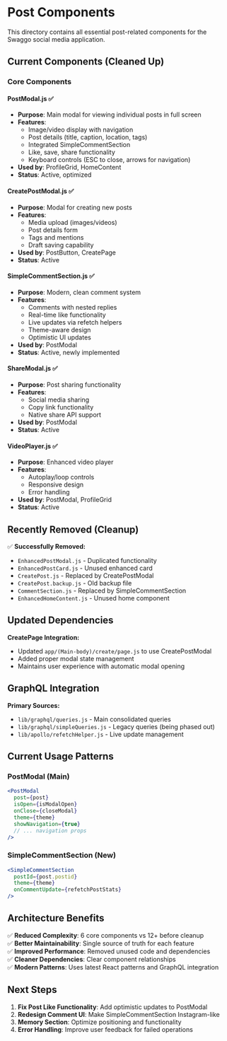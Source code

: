 # Post Components

This directory contains all essential post-related components for the Swaggo social media application.

## Current Components (Cleaned Up)

### Core Components

#### PostModal.js ✅
- **Purpose**: Main modal for viewing individual posts in full screen
- **Features**: 
  - Image/video display with navigation
  - Post details (title, caption, location, tags)
  - Integrated SimpleCommentSection
  - Like, save, share functionality
  - Keyboard controls (ESC to close, arrows for navigation)
- **Used by**: ProfileGrid, HomeContent
- **Status**: Active, optimized

#### CreatePostModal.js ✅
- **Purpose**: Modal for creating new posts
- **Features**:
  - Media upload (images/videos)
  - Post details form
  - Tags and mentions
  - Draft saving capability
- **Used by**: PostButton, CreatePage
- **Status**: Active

#### SimpleCommentSection.js ✅
- **Purpose**: Modern, clean comment system
- **Features**:
  - Comments with nested replies
  - Real-time like functionality
  - Live updates via refetch helpers
  - Theme-aware design
  - Optimistic UI updates
- **Used by**: PostModal
- **Status**: Active, newly implemented

#### ShareModal.js ✅
- **Purpose**: Post sharing functionality
- **Features**:
  - Social media sharing
  - Copy link functionality
  - Native share API support
- **Used by**: PostModal
- **Status**: Active

#### VideoPlayer.js ✅
- **Purpose**: Enhanced video player
- **Features**:
  - Autoplay/loop controls
  - Responsive design
  - Error handling
- **Used by**: PostModal, ProfileGrid
- **Status**: Active

## Recently Removed (Cleanup)

✅ **Successfully Removed:**
- `EnhancedPostModal.js` - Duplicated functionality
- `EnhancedPostCard.js` - Unused enhanced card
- `CreatePost.js` - Replaced by CreatePostModal
- `CreatePost.backup.js` - Old backup file
- `CommentSection.js` - Replaced by SimpleCommentSection
- `EnhancedHomeContent.js` - Unused home component

## Updated Dependencies

**CreatePage Integration:**
- Updated `app/(Main-body)/create/page.js` to use CreatePostModal
- Added proper modal state management
- Maintains user experience with automatic modal opening

## GraphQL Integration

**Primary Sources:**
- `lib/graphql/queries.js` - Main consolidated queries
- `lib/graphql/simpleQueries.js` - Legacy queries (being phased out)
- `lib/apollo/refetchHelper.js` - Live update management

## Current Usage Patterns

### PostModal (Main)
```jsx
<PostModal
  post={post}
  isOpen={isModalOpen}
  onClose={closeModal}
  theme={theme}
  showNavigation={true}
  // ... navigation props
/>
```

### SimpleCommentSection (New)
```jsx
<SimpleCommentSection 
  postId={post.postid}
  theme={theme}
  onCommentUpdate={refetchPostStats}
/>
```

## Architecture Benefits

✅ **Reduced Complexity**: 6 core components vs 12+ before cleanup  
✅ **Better Maintainability**: Single source of truth for each feature  
✅ **Improved Performance**: Removed unused code and dependencies  
✅ **Cleaner Dependencies**: Clear component relationships  
✅ **Modern Patterns**: Uses latest React patterns and GraphQL integration  

## Next Steps

1. **Fix Post Like Functionality**: Add optimistic updates to PostModal
2. **Redesign Comment UI**: Make SimpleCommentSection Instagram-like
3. **Memory Section**: Optimize positioning and functionality
4. **Error Handling**: Improve user feedback for failed operations
